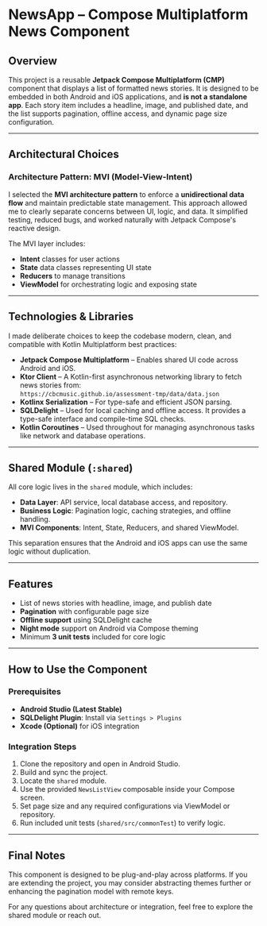 # NewsApp – Compose Multiplatform News Component

## Overview

This project is a reusable **Jetpack Compose Multiplatform (CMP)** component that displays a list of formatted news stories. It is designed to be embedded in both Android and iOS applications, and **is not a standalone app**. Each story item includes a headline, image, and published date, and the list supports pagination, offline access, and dynamic page size configuration.

---

## Architectural Choices

### Architecture Pattern: MVI (Model-View-Intent)

I selected the **MVI architecture pattern** to enforce a **unidirectional data flow** and maintain predictable state management. This approach allowed me to clearly separate concerns between UI, logic, and data. It simplified testing, reduced bugs, and worked naturally with Jetpack Compose's reactive design.

The MVI layer includes:
- **Intent** classes for user actions
- **State** data classes representing UI state
- **Reducers** to manage transitions
- **ViewModel** for orchestrating logic and exposing state

---

## Technologies & Libraries

I made deliberate choices to keep the codebase modern, clean, and compatible with Kotlin Multiplatform best practices:

- **Jetpack Compose Multiplatform** – Enables shared UI code across Android and iOS.
- **Ktor Client** – A Kotlin-first asynchronous networking library to fetch news stories from:  
  `https://cbcmusic.github.io/assessment-tmp/data/data.json`
- **Kotlinx Serialization** – For type-safe and efficient JSON parsing.
- **SQLDelight** – Used for local caching and offline access. It provides a type-safe interface and compile-time SQL checks.
- **Kotlin Coroutines** – Used throughout for managing asynchronous tasks like network and database operations.

---

## Shared Module (`:shared`)

All core logic lives in the `shared` module, which includes:
- **Data Layer**: API service, local database access, and repository.
- **Business Logic**: Pagination logic, caching strategies, and offline handling.
- **MVI Components**: Intent, State, Reducers, and shared ViewModel.

This separation ensures that the Android and iOS apps can use the same logic without duplication.

---

## Features

- List of news stories with headline, image, and publish date
- **Pagination** with configurable page size
- **Offline support** using SQLDelight cache
- **Night mode** support on Android via Compose theming
- Minimum **3 unit tests** included for core logic

---

## How to Use the Component

### Prerequisites

- **Android Studio (Latest Stable)**
- **SQLDelight Plugin**: Install via `Settings > Plugins`
- **Xcode (Optional)** for iOS integration

### Integration Steps

1. Clone the repository and open in Android Studio.
2. Build and sync the project.
3. Locate the `shared` module.
4. Use the provided `NewsListView` composable inside your Compose screen.
5. Set page size and any required configurations via ViewModel or repository.
6. Run included unit tests (`shared/src/commonTest`) to verify logic.

---

## Final Notes

This component is designed to be plug-and-play across platforms. If you are extending the project, you may consider abstracting themes further or enhancing the pagination model with remote keys.

For any questions about architecture or integration, feel free to explore the shared module or reach out.

